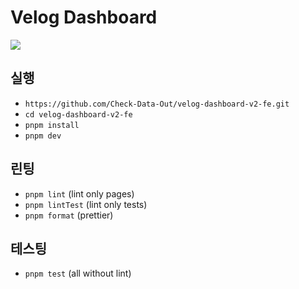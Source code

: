 # Velog Dashboard

![](https://cdn.jsdelivr.net/gh/five-standard/images@main/Back-VD.png)

## 실행

- `https://github.com/Check-Data-Out/velog-dashboard-v2-fe.git`
- `cd velog-dashboard-v2-fe`
- `pnpm install`
- `pnpm dev`

## 린팅

- `pnpm lint` (lint only pages)
- `pnpm lintTest` (lint only tests)
- `pnpm format` (prettier)

## 테스팅

- `pnpm test` (all without lint)
